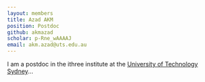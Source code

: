 ```yaml
---
layout: members
title: Azad AKM
position: Postdoc
github: akmazad
scholar: p-Rne_wAAAAJ
email: akm.azad@uts.edu.au
---
```


I am a postdoc in the ithree institute at the [University of Technology Sydney](https://www.uts.edu.au)...
